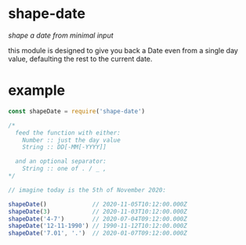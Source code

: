 # shape-date

_shape a date from minimal input_

this module is designed to give you back a Date even from a single day value, defaulting the rest to the current date.

# example

```js
const shapeDate = require('shape-date')

/*
  feed the function with either:
    Number :: just the day value
    String :: DD[-MM[-YYYY]]

  and an optional separator:
    String :: one of . / _ ,
*/

// imagine today is the 5th of November 2020:

shapeDate()             // 2020-11-05T10:12:00.000Z
shapeDate(3)            // 2020-11-03T10:12:00.000Z
shapeDate('4-7')        // 2020-07-04T09:12:00.000Z
shapeDate('12-11-1990') // 1990-11-12T10:12:00.000Z
shapeDate('7.01', '.')  // 2020-01-07T09:12:00.000Z
```
